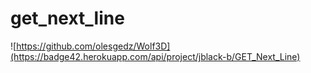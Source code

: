 # get_next_line

![https://github.com/olesgedz/Wolf3D](https://badge42.herokuapp.com/api/project/jblack-b/GET_Next_Line)
